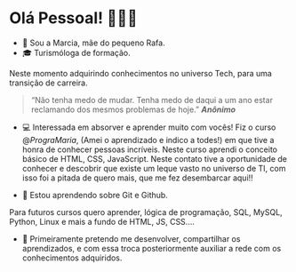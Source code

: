 # Olá Pessoal! 🙋🏾‍♀️
- 🖖 Sou a Marcia, mãe do pequeno Rafa.
- :mortar_board: Turismóloga de formação. 

Neste momento adquirindo conhecimentos no universo Tech, para uma transição de carreira.
> “Não tenha medo de mudar. 
> Tenha medo de daqui a um ano estar reclamando dos mesmos problemas de hoje.” _**Anônimo**_
- :computer: Interessada em absorver  e aprender  muito com vocês! 
Fiz o curso @*PrograMaria*, (Amei o aprendizado e indico a todes!) em que tive a honra de conhecer pessoas incríveis. Neste curso aprendi o conceito básico de HTML, CSS, JavaScript. Neste contato tive a oportunidade de conhecer e descobrir que existe um leque vasto no universo de TI, com isso foi a pitada de quero mais, que me fez desembarcar aqui!!

- :beginner: Estou aprendendo sobre  Git e Github.

Para  futuros cursos  quero aprender, lógica de programação, SQL, MySQL, Python, Linux e mais a fundo de HTML, JS, CSS....

- :handshake: Primeiramente pretendo me desenvolver, compartilhar os aprendizados, e com essa troca posteriormente auxiliar a rede com os conhecimentos adquiridos.


<!---
Marcia-Soares/Marcia-Soares is a ✨ special ✨ repository because its `README.md` (this file) appears on your GitHub profile.
You can click the Preview link to take a look at your changes.
--->
